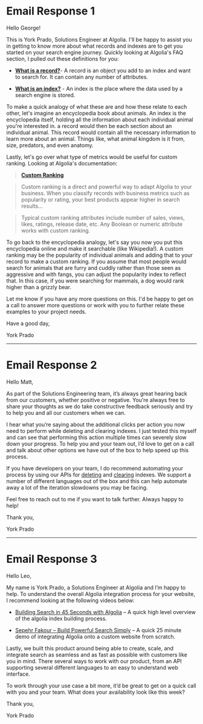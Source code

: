 # Email Response 1

Hello George!


This is York Prado, Solutions Engineer at Algolia. I'll be happy to assist you in getting to know more about what records and indexes are to get you started on your search engine journey. Quickly looking at Algolia's FAQ section, I pulled out these definitions for you:

 

* [**What is a record?**](https://www.algolia.com/doc/faq/basics/what-is-a-record/)- A record is an object you add to an index and want to search for. It can contain any number of attributes.

* [**What is an index?**](https://www.algolia.com/doc/faq/basics/what-is-an-index/) - An index is the place where the data used by a search engine is stored.

 

To make a quick analogy of what these are and how these relate to each other, let's imagine an encyclopedia book about animals. An index is the encyclopedia itself, holding all the information about each individual animal you're interested in. a record would then be each section about an individual animal. This record would contain all the necessary information to learn more about an animal. Things like, what animal kingdom is it from, size, predators, and even anatomy.

 

Lastly, let's go over what type of metrics would be useful for custom ranking. Looking at Algolia's documentation:

 

> [**Custom Ranking**](https://www.algolia.com/doc/guides/managing-results/must-do/custom-ranking/)

> Custom ranking is a direct and powerful way to adapt Algolia to your business. When you classify records with business metrics such as popularity or rating, your best products appear higher in search results...

> Typical custom ranking attributes include number of sales, views, likes, ratings, release date, etc. Any Boolean or numeric attribute works with custom ranking.

 

To go back to the encyclopedia analogy, let's say you now you put this encyclopedia online and make it searchable (like Wikipedia!). A custom ranking may be the popularity of individual animals and adding that to your record to make a custom ranking. If you assume that most people would search for animals that are furry and cuddly rather than those seen as aggressive and with fangs, you can adjust the popularity index to reflect that. In this case, if you were searching for mammals, a dog would rank higher than a grizzly bear.

 

Let me know if you have any more questions on this. I'd be happy to get on a call to answer more questions or work with you to further relate these examples to your project needs.

 

Have a good day,

 

York Prado

 

 ---

 # Email Response 2

Hello Matt,

 

As part of the Solutions Engineering team, it’s always great hearing back from our customers, whether positive or negative. You’re always free to share your thoughts as we do take constructive feedback seriously and try to help you and all our customers when we can.

 

I hear what you’re saying about the additional clicks per action you now need to perform while deleting and clearing indexes. I just tested this myself and can see that performing this action multiple times can severely slow down your progress. To help you and your team out, I’d love to get on a call and talk about other options we have out of the box to help speed up this process.

 

If you have developers on your team, I do recommend automating your process by using our APIs for [deleting](https://www.algolia.com/doc/api-reference/api-methods/delete-index/) and [clearing](https://www.algolia.com/doc/api-reference/api-methods/clear-objects/?language=javascript) indexes. We support a number of different languages out of the box and this can help automate away a lot of the iteration slowdowns you may be facing.

 

Feel free to reach out to me if you want to talk further. Always happy to help!

Thank you,

York Prado

 

 

 ---

 # Email Response 3

Hello Leo,

 

My name is York Prado, a Solutions Engineer at Algolia and I’m happy to help. To understand the overall Algolia integration process for your website, I recommend looking at the following videos below:

 

* [Building Search in 45 Seconds with Algolia](https://www.youtube.com/watch?v=IYY5RM1sBC0) – A quick high level overview of the algolia index building process.

* [Sepehr Fakour – Build Powerful Search Simply]( https://www.youtube.com/watch?v=jQ4lhYevBy0) – A quick 25 minute demo of integrating Algolia onto a custom website from scratch.

 

Lastly, we built this product around being able to create, scale, and integrate search as seamless and as fast as possible with customers like you in mind. There several ways to work with our product, from an API supporting several different languages to an easy to understand web interface.

 

To work through your use case a bit more, it’d be great to get on a quick call with you and your team. What does your availability look like this week?

Thank you,

York Prado
